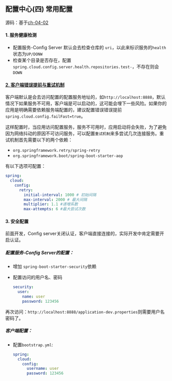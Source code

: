 ## 配置中心(四) 常用配置

源码：基于[ch-04-02](../ch-04-02/)

#### 1. 服务健康检测

* 配置服务-Config Server 默认会去检查仓库的 `uri`，以此来标识服务的`health`状态为`UP/DONW`
* 检查某个目录是否存在，配置`spring.cloud.config.server.health.repositories.test-`，不存在则会`DOWN`

#### [2. 客户端错误提前与重试机制](http://cloud.spring.io/spring-cloud-static/Edgware.RELEASE/single/spring-cloud.html#config-client-retry)

客户端默认是会去访问配置的配置服务地址的，如`http://localhost:8888`，默认情况下如果服务不可用，客户端是可以启动的，这可能会埋下一些风险。如果你的应用是明确需要依赖服务端配置的，建议配置错误错误提前`spring.cloud.config.failFast=true`。

这样配置时，当应用访问配置服务，服务不可用时，应用启动将会失败，为了避免因为网络抖动的原因不可访问服务，可以配置`重试机制`来多尝试几次连接服务。重试机制首先需要以下的两个依赖：

* `org.springframework.retry/spring-retry`
* `org.springframework.boot/spring-boot-starter-aop`

有以下选项可配置：

```yaml
spring:
  cloud:
    config:
      retry:
        initial-interval: 1000 # 初始间隔
        max-interval: 2000 # 最大间隔
        multiplier: 1.1 #递增系数
        max-attempts: 6 #最大尝试次数
```



#### 3. 安全配置

前面开发，Config server关闭认证，客户端直接连接的，实际开发中肯定需要开启认证。

##### 配置服务-Config Server的配置：

* 增加 `spring-boot-starter-security`依赖

* 配置访问的用户名、密码

  ```yaml
  security:
    user:
      name: user
      password: 123456
  ```

再次访问：`http://localhost:8888/application-dev.properties`则需要用户名密码了。

##### 客户端配置：

* 配置`bootstrap.yml`:

  ```yaml
  spring:
    cloud:
      config:
        username: user
        password: 123456
  ```

  ​